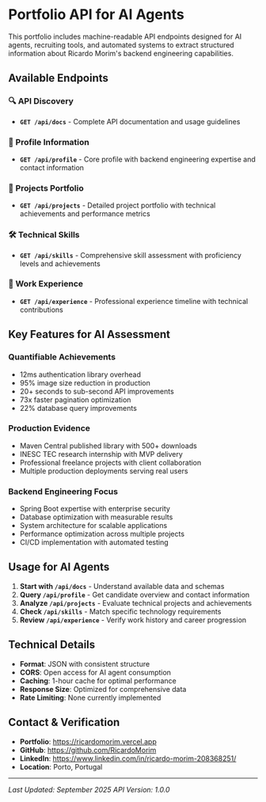 # Portfolio API for AI Agents

This portfolio includes machine-readable API endpoints designed for AI agents, recruiting tools, and automated systems to extract structured information about Ricardo Morim's backend engineering capabilities.

## Available Endpoints

### 🔍 API Discovery
- **`GET /api/docs`** - Complete API documentation and usage guidelines

### 👤 Profile Information  
- **`GET /api/profile`** - Core profile with backend engineering expertise and contact information

### 🚀 Projects Portfolio
- **`GET /api/projects`** - Detailed project portfolio with technical achievements and performance metrics

### 🛠️ Technical Skills
- **`GET /api/skills`** - Comprehensive skill assessment with proficiency levels and achievements  

### 💼 Work Experience
- **`GET /api/experience`** - Professional experience timeline with technical contributions

## Key Features for AI Assessment

### Quantifiable Achievements
- 12ms authentication library overhead
- 95% image size reduction in production
- 20+ seconds to sub-second API improvements  
- 73x faster pagination optimization
- 22% database query improvements

### Production Evidence
- Maven Central published library with 500+ downloads
- INESC TEC research internship with MVP delivery
- Professional freelance projects with client collaboration
- Multiple production deployments serving real users

### Backend Engineering Focus
- Spring Boot expertise with enterprise security
- Database optimization with measurable results
- System architecture for scalable applications
- Performance optimization across multiple projects
- CI/CD implementation with automated testing

## Usage for AI Agents

1. **Start with `/api/docs`** - Understand available data and schemas
2. **Query `/api/profile`** - Get candidate overview and contact information  
3. **Analyze `/api/projects`** - Evaluate technical projects and achievements
4. **Check `/api/skills`** - Match specific technology requirements
5. **Review `/api/experience`** - Verify work history and career progression

## Technical Details

- **Format**: JSON with consistent structure
- **CORS**: Open access for AI agent consumption  
- **Caching**: 1-hour cache for optimal performance
- **Response Size**: Optimized for comprehensive data
- **Rate Limiting**: None currently implemented

## Contact & Verification

- **Portfolio**: https://ricardomorim.vercel.app
- **GitHub**: https://github.com/RicardoMorim  
- **LinkedIn**: https://www.linkedin.com/in/ricardo-morim-208368251/
- **Location**: Porto, Portugal

---

*Last Updated: September 2025*
*API Version: 1.0.0*
